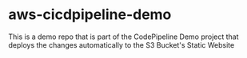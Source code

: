 # aws-cicdpipeline-demo
This is a demo repo that is part of the CodePipeline Demo project that deploys the changes automatically to the S3 Bucket's Static Website
